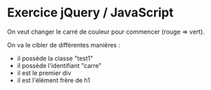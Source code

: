 # Exercice jQuery / JavaScript

On veut changer le carré de couleur pour commencer (rouge => vert).

On va le cibler de différentes manières :
   - il possède la classe "test1"
   - il possède l'identifiant "carre"
   - il est le premier div
   - il est l'élément frère de h1
